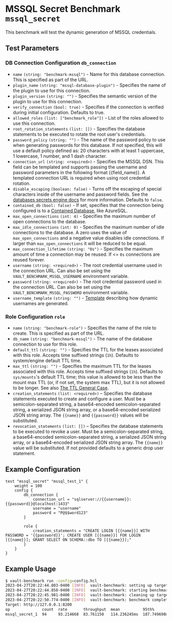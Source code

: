 # MSSQL Secret Benchmark `mssql_secret`

This benchmark will test the dynamic generation of MSSQL credentials.

## Test Parameters

### DB Connection Configuration `db_connection`

- `name` `(string: "benchmark-mssql")` - Name for this database connection. This is specified as part of the URL.
- `plugin_name` `(string: "mssql-database-plugin")` - Specifies the name of the plugin to use for this connection.
- `plugin_version` `(string: "")` - Specifies the semantic version of the plugin to use for this connection.
- `verify_connection` `(bool: true)` - Specifies if the connection is verified during initial configuration. Defaults to true.
- `allowed_roles` `(list: ["benchmark_role"])` - List of the roles allowed to use this connection.
- `root_rotation_statements` `(list: [])` - Specifies the database statements to be executed to rotate the root user's credentials.
- `password_policy` `(string: "")` - The name of the password policy to use when generating passwords for this database. If not specified, this will use a default policy defined as: 20 characters with at least 1 uppercase, 1 lowercase, 1 number, and 1 dash character.
- `connection_url` `(string: <required>)` - Specifies the MSSQL DSN. This field can be templated and supports passing the username and password parameters in the following format {{field_name}}. A templated connection URL is required when using root credential rotation.
- `disable_escaping` `(boolean: false)` - Turns off the escaping of special characters inside of the username and password fields. See the [databases secrets engine docs](https://developer.hashicorp.com/vault/docs/secrets/databases#disable-character-escaping) for more information. Defaults to `false`.
- `contained_db` `(bool: false)` - If set, specifies that the connection being configured is to a [Contained Database](https://docs.microsoft.com/en-us/sql/relational-databases/databases/contained-databases?view=sql-server-ver15), like AzureSQL.
- `max_open_connections` `(int: 4)` - Specifies the maximum number of open connections to the database.
- `max_idle_connections` `(int: 0)` - Specifies the maximum number of idle connections to the database. A zero uses the value of `max_open_connections` and a negative value disables idle connections. If larger than `max_open_connections` it will be reduced to be equal.
- `max_connection_lifetime` `(string: "0s")` - Specifies the maximum amount of time a connection may be reused. If <= `0s` connections are reused forever.
- `username` `(string: <required>)` - The root credential username used in the connection URL. Can also be set using the `VAULT_BENCHMARK_MSSQL_USERNAME` environment variable.
- `password` `(string: <required>)` - The root credential password used in the connection URL. Can also be set using the `VAULT_BENCHMARK_MSSQL_PASSWORD` environment variable.
- `username_template` `(string: "")` - [Template](https://developer.hashicorp.com/vault/docs/concepts/username-templating) describing how dynamic usernames are generated.

### Role Configuration `role`

- `name` `(string: "benchmark-role")` - Specifies the name of the role to create. This is specified as part of the URL.
- `db_name` `(string: "benchmark-mssql")` - The name of the database connection to use for this role.
- `default_ttl` `(string: "")` - Specifies the TTL for the leases associated with this role. Accepts time suffixed strings (`1h`). Defaults to system/engine default TTL time.
- `max_ttl` `(string: "")` - Specifies the maximum TTL for the leases associated with this role. Accepts time suffixed strings (`1h`). Defaults to `sys/mounts`'s default TTL time; this value is allowed to be less than the mount max TTL (or, if not set, the system max TTL), but it is not allowed to be longer. See also [The TTL General Case](https://developer.hashicorp.com/vault/docs/concepts/tokens#the-general-case).
- `creation_statements` `(list: <required>)` – Specifies the database  statements executed to create and configure a user. Must be a semicolon-separated string, a base64-encoded semicolon-separated string, a serialized JSON string array, or a base64-encoded serialized JSON string array. The `{{name}}` and `{{password}}` values will be substituted.
- `revocation_statements` `(list: [])` – Specifies the database statements to be executed to revoke a user. Must be a semicolon-separated string, a base64-encoded semicolon-separated string, a serialized JSON string array, or a base64-encoded serialized JSON string array. The `{{name}}` value will be substituted. If not provided defaults to a generic drop user statement.

## Example Configuration
```hcl
test "mssql_secret" "mssql_test_1" {
    weight = 100
    config {
        db_connection {
            connection_url = "sqlserver://{{username}}:{{password}}@localhost:1433"
            username = "username"
            password = "P@$$word123"
        }

        role {
            creation_statements = "CREATE LOGIN [{{name}}] WITH PASSWORD = '{{password}}'; CREATE USER [{{name}}] FOR LOGIN [{{name}}]; GRANT SELECT ON SCHEMA::dbo TO [{{name}}];"
        }
    }
}
```

## Example Usage
```bash
$ vault-benchmark run -config=config.hcl
2023-04-27T20:22:44.803-0400 [INFO]  vault-benchmark: setting up targets
2023-04-27T20:22:44.858-0400 [INFO]  vault-benchmark: starting benchmarks: duration=1s
2023-04-27T20:22:45.981-0400 [INFO]  vault-benchmark: cleaning up targets
2023-04-27T20:22:50.774-0400 [INFO]  vault-benchmark: benchmark complete
Target: http://127.0.0.1:8200
op              count  rate       throughput  mean          95th%         99th%         successRatio
mssql_secret_1  94     93.214668  83.761150   114.236245ms  187.749698ms  188.590625ms  100.00%
```